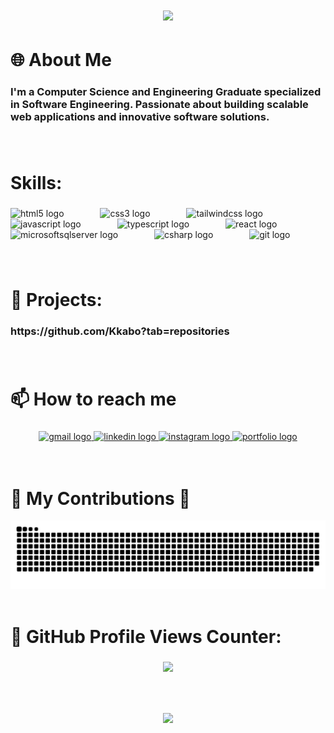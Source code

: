 <h1 align="center">
    <img src="https://readme-typing-svg.herokuapp.com/?font=Righteous&size=35&center=true&vCenter=true&width=500&height=70&duration=4000&lines=Hi+There!+👋;+I'm+Dardan+Kabashi;+Software+Engineer" />
</h1>

###

<h1 align="left">🌐 About Me</h1>

###

<h3 align="left">I'm a Computer Science and Engineering Graduate specialized in Software Engineering. Passionate about building scalable web applications and innovative software solutions.</h3>

###

<br>

<h1 align="left">Skills:</h1>

###

<div align="left">
  <img src="https://cdn.jsdelivr.net/gh/devicons/devicon/icons/html5/html5-original.svg" height="65" alt="html5 logo"  />
  <img width="50" />
  <img src="https://cdn.jsdelivr.net/gh/devicons/devicon/icons/css3/css3-original.svg" height="65" alt="css3 logo"  />
  <img width="50" />
  <img src="https://cdn.simpleicons.org/tailwindcss/06B6D4" height="65" alt="tailwindcss logo"  />
  <img width="50" />
  <img src="https://cdn.simpleicons.org/javascript/F7DF1E" height="65" alt="javascript logo"  />
  <img width="50" />
  <img src="https://cdn.jsdelivr.net/gh/devicons/devicon/icons/typescript/typescript-original.svg" height="65" alt="typescript logo"  />
  <img width="50" />
  <img src="https://cdn.jsdelivr.net/gh/devicons/devicon/icons/react/react-original.svg" height="65" alt="react logo"  />
  <img width="50" />
  <img src="https://cdn.simpleicons.org/microsoftsqlserver/CC2927" height="65" alt="microsoftsqlserver logo"  />
  <img width="50" />
  <img src="https://cdn.jsdelivr.net/gh/devicons/devicon/icons/csharp/csharp-original.svg" height="65" alt="csharp logo"  />
  <img width="50" />
  <img src="https://cdn.simpleicons.org/git/F05032" height="65" alt="git logo"  />
</div>

###

<br>

<h1 align="left">🚀 Projects:</h1>

###

<h3 align="left">https://github.com/Kkabo?tab=repositories</h3>

###

<br>

<h1 align="left">📫 How to reach me</h1>

###

<div align="center">
  <a href="mailto:pedro.sales.muniz@gmail.com" target="_blank">
    <img src="https://img.shields.io/static/v1?message=Gmail&logo=gmail&label=&color=D14836&logoColor=white&labelColor=&style=for-the-badge" height="49" alt="gmail logo"  />
  </a>
  <a href="https://www.linkedin.com/in/dardankabashi/" target="_blank">
    <img src="https://img.shields.io/static/v1?message=LinkedIn&logo=linkedin&label=&color=0077B5&logoColor=white&labelColor=&style=for-the-badge" height="49" alt="linkedin logo"  />
  </a>
  <a href="https://www.instagram.com/dardankabashi10/" target="_blank">
    <img src="https://img.shields.io/static/v1?message=Instagram&logo=instagram&label=&color=E4405F&logoColor=white&labelColor=&style=for-the-badge" height="49" alt="instagram logo"  />
  </a>
  <a href="https://github.com/Kkabo?tab=repositories" target="_blank">
    <img src="https://img.shields.io/badge/Portfolio-ADD8E6?style=for-the-badge&logo=todoist&logoColor=white" height="49" alt="portfolio logo" target="_blank" />
  </a>
</div>

<br>
<br>

  <h1>🐍 My Contributions 🐍</h1>
  <img alt="snake eating my contributions" src="https://raw.githubusercontent.com/salesp07/salesp07/output/github-contribution-grid-snake.svg" />
  
  <br/>
</h1>

<br>

<h1 align="left">🎨 GitHub Profile Views Counter:</h1>

###

<div align="center">
  <img src="https://profile-counter.glitch.me/Kkabo/count.svg?"  />
</div>

###

<br clear="both">

###

<div align="center">
  <img height="200" src="https://media2.giphy.com/media/26tn33aiTi1jkl6H6/giphy.gif?cid=ecf05e47i9vm56vd5hv03y4dfs7wagmg1tr5zga2ghdcdzor&ep=v1_gifs_search&rid=giphy.gif&ct=g"  />
</div>

###
